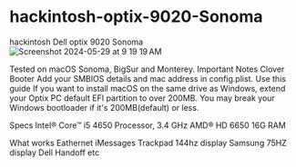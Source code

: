 # hackintosh-optix-9020-Sonoma
hackintosh Dell optix 9020 Sonoma
![Screenshot 2024-05-29 at 9 19 19 AM](https://github.com/abdoelmorap/hackintosh-optix-9020-Sonoma/assets/51962828/b02046d2-fbdd-44e2-9543-c6965fdafaf7)

Tested on macOS Sonoma, BigSur and Monterey.
Important Notes
Clover Booter
Add your SMBIOS details and mac address in config.plist. Use this guide
If you want to install macOS on the same drive as Windows, extend your Optix PC default EFI partition to over 200MB. You may break your Windows bootloader if it's 200MB(default) or less.


Specs
Intel® Core™ i5 4650 Processor, 3.4 GHz
AMD® HD 6650 
16G RAM

What works
Eathernet
iMessages
Trackpad
144hz display Samsung
75HZ display Dell
Handoff
etc

